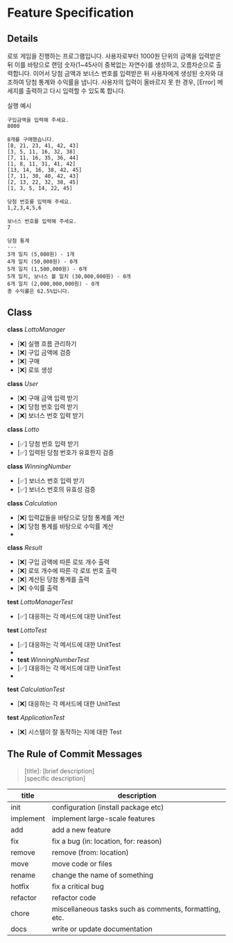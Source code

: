 # Feature Specification

## Details
로또 게임을 진행하는 프로그램입니다.
사용자로부터 1000원 단위의 금액을 입력받은 뒤 이를 바탕으로 랜덤 숫자(1~45사이 중복없는 자연수)를 생성하고, 
오름차순으로 출력합니다.
이어서 당첨 금액과 보너스 번호를 입력받은 뒤 사용자에게 생성된 숫자와 대조하여 당첨 통계와 수익률을 냅니다. 
사용자의 입력이 올바르지 못 한 경우, [Error] 메세지를 출력하고 다시 입력할 수 있도록 합니다.

실행 예시
```
구입금액을 입력해 주세요.
8000

8개를 구매했습니다.
[8, 21, 23, 41, 42, 43]
[3, 5, 11, 16, 32, 38]
[7, 11, 16, 35, 36, 44]
[1, 8, 11, 31, 41, 42]
[13, 14, 16, 38, 42, 45]
[7, 11, 30, 40, 42, 43]
[2, 13, 22, 32, 38, 45]
[1, 3, 5, 14, 22, 45]

당첨 번호를 입력해 주세요.
1,2,3,4,5,6

보너스 번호를 입력해 주세요.
7

당첨 통계
---
3개 일치 (5,000원) - 1개
4개 일치 (50,000원) - 0개
5개 일치 (1,500,000원) - 0개
5개 일치, 보너스 볼 일치 (30,000,000원) - 0개
6개 일치 (2,000,000,000원) - 0개
총 수익률은 62.5%입니다.
```

## Class

**class** *LottoManager*
- [❌] 실행 흐름 관리하기
- [❌] 구입 금액에 검증
- [❌] 구매
- [❌] 로또 생성

**class** *User*
- [❌] 구매 금액 입력 받기
- [❌] 당첨 번호 입력 받기
- [❌] 보너스 번호 입력 받기

**class** *Lotto*
- [✅] 당첨 번호 입력 받기
- [✅] 입력된 당첨 번호가 유효한지 검증

**class** *WinningNumber*
- [✅] 보너스 번호 입력 받기
- [✅] 보너스 번호의 유효성 검증

**class** *Calculation*
- [❌] 입력값들을 바탕으로 당첨 통계를 계산
- [❌] 당첨 통계를 바탕으로 수익률 계산
- 
**class** *Result*
- [❌] 구입 금액에 따른 로또 개수 출력
- [❌] 로또 개수에 따른 각 로또 번호 출력
- [❌] 계산된 당첨 통계를 출력
- [❌] 수익률 출력

**test** *LottoManagerTest*
- [✅] 대응하는 각 메서드에 대한 UnitTest

**test** *LottoTest*
- [✅] 대응하는 각 메서드에 대한 UnitTest
- 
- **test** *WinningNumberTest*
- [✅] 대응하는 각 메서드에 대한 UnitTest
- 
**test** *CalculationTest*
- [❌] 대응하는 각 메서드에 대한 UnitTest

**test** *ApplicationTest*
- [❌] 시스템이 잘 동작하는 지에 대한 Test
## The Rule of Commit Messages

> [title]\: [brief description] <br>
> [specific description]

| title     | description                                            |
|-----------|--------------------------------------------------------|
| init      | configuration (install package etc)                    |
| implement | implement large-scale features                         |
| add       | add a new feature                                      |
| fix       | fix a bug (in: location, for: reason)                  |
| remove    | remove (from: location)                                |
| move      | move code or files                                     |
| rename    | change the name of something                           |
| hotfix    | fix a critical bug                                     |
| refactor  | refactor code                                          |
| chore     | miscellaneous tasks such as comments, formatting, etc. |
| docs      | write or update documentation                          |

